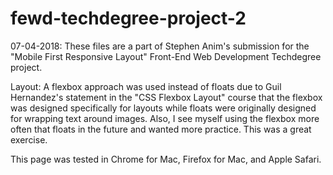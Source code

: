# fewd-techdegree-project-2

07-04-2018: These files are a part of Stephen Anim's submission for the "Mobile First Responsive Layout" Front-End Web Development Techdegree project.

Layout: A flexbox approach was used instead of floats due to Guil Hernandez's statement in the "CSS Flexbox Layout" course that the flexbox was designed specifically for layouts while floats were originally designed for wrapping text around images. Also, I see myself using the flexbox more often that floats in the future and wanted more practice. This was a great exercise.

This page was tested in Chrome for Mac, Firefox for Mac, and Apple Safari.
